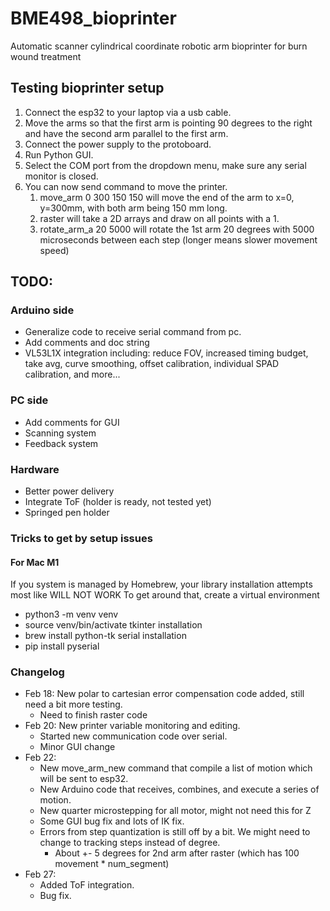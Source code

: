 # BME498_bioprinter
Automatic scanner cylindrical coordinate robotic arm bioprinter for burn wound treatment

## Testing bioprinter setup
1. Connect the esp32 to your laptop via a usb cable.
2. Move the arms so that the first arm is pointing 90 degrees to the right and have the second arm parallel to the first arm.
3. Connect the power supply to the protoboard.
4. Run Python GUI.
5. Select the COM port from the dropdown menu, make sure any serial monitor is closed.
6. You can now send command to move the printer.
   1. move_arm 0 300 150 150 will move the end of the arm to x=0, y=300mm, with both arm being 150 mm long. 
   2. raster will take a 2D arrays and draw on all points with a 1.
   3. rotate_arm_a 20 5000 will rotate the 1st arm 20 degrees with 5000 microseconds between each step (longer means slower movement speed)


## TODO: 
### Arduino side
* Generalize code to receive serial command from pc.
* Add comments and doc string
* VL53L1X integration including: reduce FOV, increased timing budget, take avg, curve smoothing, offset calibration, individual SPAD calibration, and more...

### PC side
* Add comments for GUI
* Scanning system
* Feedback system

### Hardware
* Better power delivery
* Integrate ToF (holder is ready, not tested yet)
* Springed pen holder


### Tricks to get by setup issues
#### For Mac M1 
If you system is managed by Homebrew, your library installation attempts most like WILL NOT WORK
To get around that, create a virtual environment
* python3 -m venv venv
* source venv/bin/activate
tkinter installation
* brew install python-tk
serial installation 
* pip install pyserial

### Changelog
* Feb 18: New polar to cartesian error compensation code added, still need a bit more testing.
  * Need to finish raster code
* Feb 20: New printer variable monitoring and editing.
  * Started new communication code over serial.
  * Minor GUI change
* Feb 22: 
  * New move_arm_new command that compile a list of motion which will be sent to esp32.
  * New Arduino code that receives, combines, and execute a series of motion.
  * New quarter microstepping for all motor, might not need this for Z
  * Some GUI bug fix and lots of IK fix.
  * Errors from step quantization is still off by a bit. We might need to change to tracking steps instead of degree.
    * About +- 5 degrees for 2nd arm after raster (which has 100 movement * num_segment)
* Feb 27:
  * Added ToF integration.
  * Bug fix.